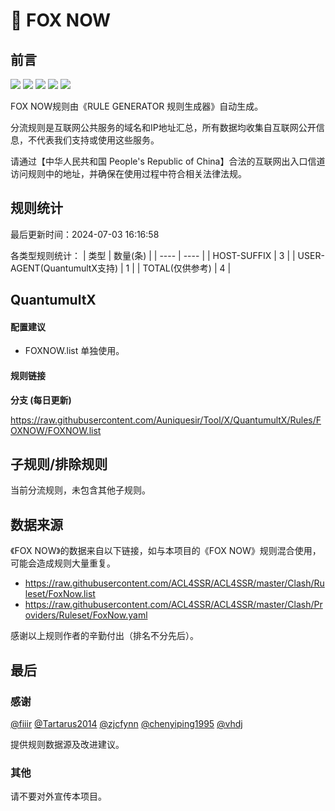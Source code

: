 # 🧸 FOX NOW

## 前言

![](https://shields.io/badge/-移除重复规则-ff69b4) ![](https://shields.io/badge/-DOMAIN与DOMAIN--SUFFIX合并-green) ![](https://shields.io/badge/-DOMAIN--SUFFIX间合并-critical) ![](https://shields.io/badge/-DOMAIN--SUFFIX与DOMAIN--KEYWORD合并-blue) ![](https://shields.io/badge/-IP--CIDR(6)合并-blueviolet) 

FOX NOW规则由《RULE GENERATOR 规则生成器》自动生成。

分流规则是互联网公共服务的域名和IP地址汇总，所有数据均收集自互联网公开信息，不代表我们支持或使用这些服务。

请通过【中华人民共和国 People's Republic of China】合法的互联网出入口信道访问规则中的地址，并确保在使用过程中符合相关法律法规。

## 规则统计

最后更新时间：2024-07-03 16:16:58

各类型规则统计：
| 类型 | 数量(条)  | 
| ---- | ----  |
| HOST-SUFFIX | 3  | 
| USER-AGENT(QuantumultX支持) | 1  | 
| TOTAL(仅供参考) | 4  | 


## QuantumultX 

#### 配置建议
- FOXNOW.list 单独使用。

#### 规则链接
**分支 (每日更新)**

https://raw.githubusercontent.com/Auniquesir/Tool/X/QuantumultX/Rules/FOXNOW/FOXNOW.list











## 子规则/排除规则


当前分流规则，未包含其他子规则。

## 数据来源

《FOX NOW》的数据来自以下链接，如与本项目的《FOX NOW》规则混合使用，可能会造成规则大量重复。

- https://raw.githubusercontent.com/ACL4SSR/ACL4SSR/master/Clash/Ruleset/FoxNow.list
- https://raw.githubusercontent.com/ACL4SSR/ACL4SSR/master/Clash/Providers/Ruleset/FoxNow.yaml


感谢以上规则作者的辛勤付出（排名不分先后）。

## 最后

### 感谢

[@fiiir](https://github.com/fiiir) [@Tartarus2014](https://github.com/Tartarus2014) [@zjcfynn](https://github.com/zjcfynn) [@chenyiping1995](https://github.com/chenyiping1995) [@vhdj](https://github.com/vhdj)

提供规则数据源及改进建议。

### 其他

请不要对外宣传本项目。